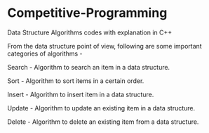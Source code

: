 # Competitive-Programming
 Data Structure Algorithms codes with explanation in C++

From the data structure point of view, following are some important categories of algorithms -

Search - Algorithm to search an item in a data structure.

Sort - Algorithm to sort items in a certain order.

Insert - Algorithm to insert item in a data structure.

Update - Algorithm to update an existing item in a data structure.

Delete - Algorithm to delete an existing item from a data structure.